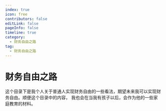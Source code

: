 ```yaml
---
index: true
icon: free
contributors: false
editLink: false
pageInfo: false
timeline: true
category:
  - 财务自由之路
tag:
  - 财务自由之路
---
```


# 财务自由之路

这个目录下是我个人关于普通人实现财务自由的一些看法，期望未来我可以实现财务自由。顺便这个目录中的内容，
我也会在当我有孩子以后，会作为他的一些家庭教育的材料。


<!-- @include: ../scaffolds/post_footer.md -->

